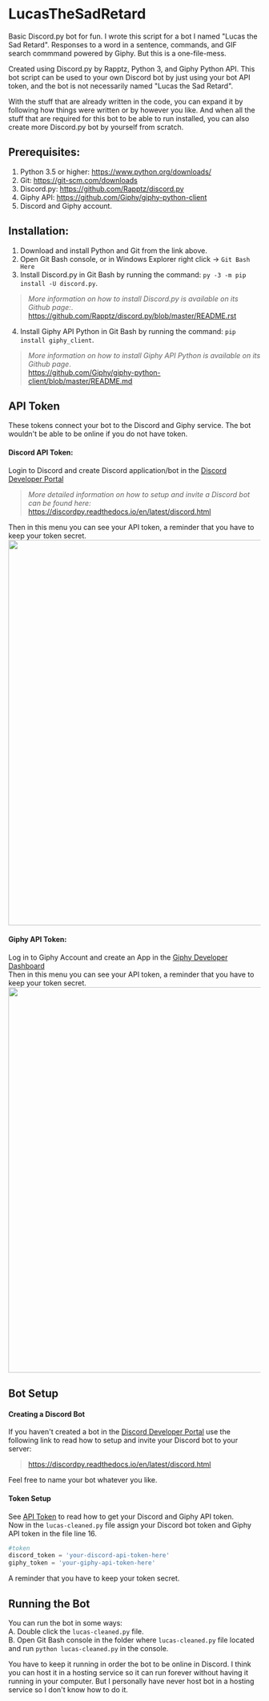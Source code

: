 # LucasTheSadRetard
Basic Discord.py bot for fun. I wrote this script for a bot I named "Lucas the Sad Retard". Responses to a word in a sentence, commands, and GIF search commmand powered by Giphy. But this is a one-file-mess. 

Created using Discord.py by Rapptz, Python 3, and Giphy Python API. This bot script can be used to your own Discord bot by just using your bot API token, and the bot is not necessarily named "Lucas the Sad Retard".

With the stuff that are already written in the code, you can expand it by following how things were written or by however you like. And when all the stuff that are required for this bot to be able to run installed, you can also create more Discord.py bot by yourself from scratch.

## Prerequisites:
1. Python 3.5 or higher: https://www.python.org/downloads/
2. Git: https://git-scm.com/downloads
3. Discord.py: https://github.com/Rapptz/discord.py
4. Giphy API: https://github.com/Giphy/giphy-python-client
5. Discord and Giphy account.

## Installation:
1. Download and install Python and Git from the link above.
2. Open Git Bash console, or in Windows Explorer right click -> `Git Bash Here`
3. Install Discord.py in Git Bash by running the command: `py -3 -m pip install -U discord.py`. 
>*More information on how to install Discord.py is available on its Github page:*. <br>
https://github.com/Rapptz/discord.py/blob/master/README.rst
4. Install Giphy API Python in Git Bash by running the command: `pip install giphy_client`. 
>*More information on how to install Giphy API Python is available on its Github page*. <br>
https://github.com/Giphy/giphy-python-client/blob/master/README.md

## API Token
These tokens connect your bot to the Discord and Giphy service. The bot wouldn't be able to be online if you do not have token.

#### Discord API Token: 
Login to Discord and create Discord application/bot in the [Discord Developer Portal](https://discord.com/developers/applications)<br>
> *More detailed information on how to setup and invite a Discord bot can be found here:*  <br>
https://discordpy.readthedocs.io/en/latest/discord.html <br>

Then in this menu you can see your API token, a reminder that you have to keep your token secret.
<img src="https://i.imgur.com/WWS806e.png" width="768" align="center">

#### Giphy API Token: 
Log in to Giphy Account and create an App in the [Giphy Developer Dashboard](https://developers.giphy.com/dashboard/)<br>
Then in this menu you can see your API token, a reminder that you have to keep your token secret.
<img src="https://i.imgur.com/LsZoOtF.png" width="768" align="center">

## Bot Setup

#### Creating a Discord Bot
If you haven't created a bot in the [Discord Developer Portal](https://discord.com/developers/applications) use the following link to read how to setup and invite your Discord bot to your server: <br>
> https://discordpy.readthedocs.io/en/latest/discord.html <br>

Feel free to name your bot whatever you like.

#### Token Setup
See [API Token](#api-token) to read how to get your Discord and Giphy API token. <br>
Now in the `lucas-cleaned.py` file assign your Discord bot token and Giphy API token in the file line 16. 
```python
#token
discord_token = 'your-discord-api-token-here'
giphy_token = 'your-giphy-api-token-here'
```
A reminder that you have to keep your token secret.

## Running the Bot
You can run the bot in some ways:<br>
A. Double click the `lucas-cleaned.py` file. <br>
B. Open Git Bash console in the folder where `lucas-cleaned.py` file located and run `python lucas-cleaned.py` in the console.
<br>

You have to keep it running in order the bot to be online in Discord. I think you can host it in a hosting service so it can run forever without having it running in your computer. But I personally have never host bot in a hosting service so I don't know how to do it.
